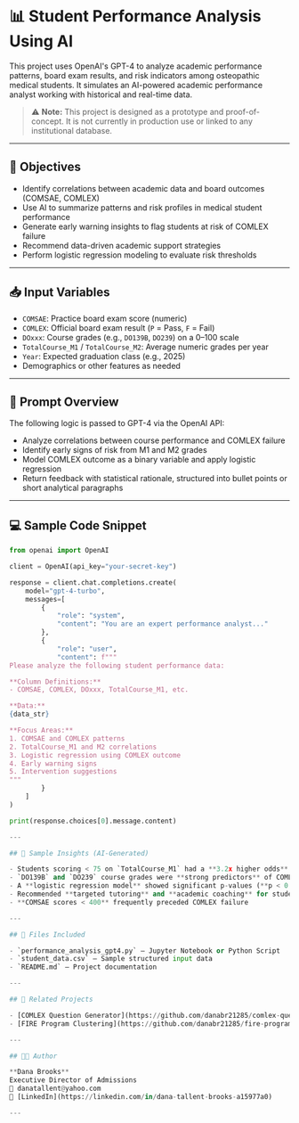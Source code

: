 # 📊 Student Performance Analysis Using AI

This project uses OpenAI's GPT-4 to analyze academic performance patterns, board exam results, and risk indicators among osteopathic medical students. It simulates an AI-powered academic performance analyst working with historical and real-time data.

> ⚠️ **Note:** This project is designed as a prototype and proof-of-concept. It is not currently in production use or linked to any institutional database.

---

## 🎯 Objectives

- Identify correlations between academic data and board outcomes (COMSAE, COMLEX)
- Use AI to summarize patterns and risk profiles in medical student performance
- Generate early warning insights to flag students at risk of COMLEX failure
- Recommend data-driven academic support strategies
- Perform logistic regression modeling to evaluate risk thresholds

---

## 📥 Input Variables

- `COMSAE`: Practice board exam score (numeric)  
- `COMLEX`: Official board exam result (`P` = Pass, `F` = Fail)  
- `DOxxx`: Course grades (e.g., `DO139B`, `DO239`) on a 0–100 scale  
- `TotalCourse_M1` / `TotalCourse_M2`: Average numeric grades per year  
- `Year`: Expected graduation class (e.g., 2025)  
- Demographics or other features as needed  

---

## 🤖 Prompt Overview

The following logic is passed to GPT-4 via the OpenAI API:

- Analyze correlations between course performance and COMLEX failure  
- Identify early signs of risk from M1 and M2 grades  
- Model COMLEX outcome as a binary variable and apply logistic regression  
- Return feedback with statistical rationale, structured into bullet points or short analytical paragraphs  

---

## 💻 Sample Code Snippet

```python
from openai import OpenAI

client = OpenAI(api_key="your-secret-key")

response = client.chat.completions.create(
    model="gpt-4-turbo",
    messages=[
        {
            "role": "system",
            "content": "You are an expert performance analyst..."
        },
        {
            "role": "user",
            "content": f"""
Please analyze the following student performance data:

**Column Definitions:**
- COMSAE, COMLEX, DOxxx, TotalCourse_M1, etc.

**Data:**
{data_str}

**Focus Areas:**
1. COMSAE and COMLEX patterns
2. TotalCourse_M1 and M2 correlations
3. Logistic regression using COMLEX outcome
4. Early warning signs
5. Intervention suggestions
"""
        }
    ]
)

print(response.choices[0].message.content)

---

## 📌 Sample Insights (AI-Generated)

- Students scoring < 75 on `TotalCourse_M1` had a **3.2x higher odds** of COMLEX failure  
- `DO139B` and `DO239` course grades were **strong predictors** of COMLEX outcomes  
- A **logistic regression model** showed significant p-values (**p < 0.01**) for `TotalCourse_M1`  
- Recommended **targeted tutoring** and **academic coaching** for students scoring < 72  
- **COMSAE scores < 400** frequently preceded COMLEX failure  

---

## 📂 Files Included

- `performance_analysis_gpt4.py` – Jupyter Notebook or Python Script  
- `student_data.csv` – Sample structured input data  
- `README.md` – Project documentation  

---

## 🔗 Related Projects

- [COMLEX Question Generator](https://github.com/danabr21285/comlex-question-generator)  
- [FIRE Program Clustering](https://github.com/danabr21285/fire-program-clustering)  

---

## 👩‍🏫 Author

**Dana Brooks**  
Executive Director of Admissions  
📧 danatallent@yahoo.com  
🔗 [LinkedIn](https://linkedin.com/in/dana-tallent-brooks-a15977a0)

---
